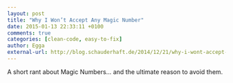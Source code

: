 ```yaml
---
layout: post
title: "Why I Won’t Accept Any Magic Number"
date: 2015-01-13 22:33:11 +0100
comments: true
categories: [clean-code, easy-to-fix]
author: Egga
external-url: http://blog.schauderhaft.de/2014/12/21/why-i-wont-accept-any-magic-number/
---
```

A short rant about Magic Numbers... and the ultimate reason to avoid them.